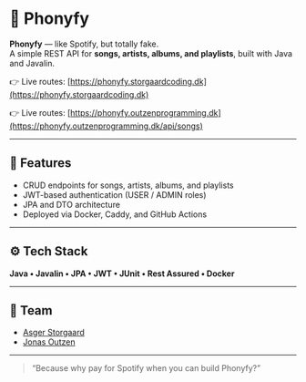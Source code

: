 # 🎵 Phonyfy

**Phonyfy** — like Spotify, but totally fake.  
A simple REST API for **songs, artists, albums, and playlists**, built with Java and Javalin.

👉 Live routes: [https://phonyfy.storgaardcoding.dk](https://phonyfy.storgaardcoding.dk)

👉 Live routes: [https://phonyfy.outzenprogramming.dk](https://phonyfy.outzenprogramming.dk/api/songs)

---

## 🚀 Features
- CRUD endpoints for songs, artists, albums, and playlists  
- JWT-based authentication (USER / ADMIN roles)  
- JPA and DTO architecture  
- Deployed via Docker, Caddy, and GitHub Actions  

---

## ⚙️ Tech Stack
**Java • Javalin • JPA • JWT • JUnit • Rest Assured • Docker**

---

## 👥 Team
- [Asger Storgaard](https://github.com/AsgerSH)  
- [Jonas Outzen](https://github.com/JonasOutzen)

---

> “Because why pay for Spotify when you can build Phonyfy?”
